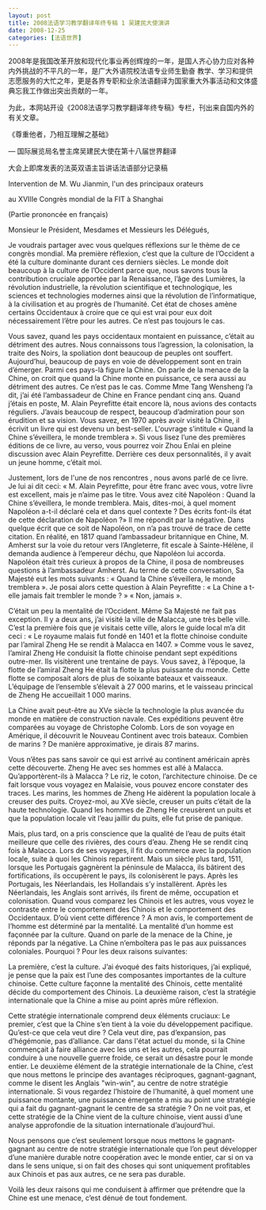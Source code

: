 ```yaml
---
layout: post
title: 2008法语学习教学翻译年终专稿 1 吴建民大使演讲
date: 2008-12-25
categories: [法语世界]  
---
```


2008年是我国改革开放和现代化事业再创辉煌的一年，是国人齐心协力应对各种内外挑战的不平凡的一年，是广大外语院校法语专业师生勤奋 教学、学习和提供志愿服务的大忙之年，更是各界专职和业余法语翻译为国家重大外事活动和文体盛典忘我工作做出突出贡献的一年。

为此，本网站开设《2008法语学习教学翻译年终专稿》专栏，刊出来自国内外的有关文章。

《尊重他者，乃相互理解之基础》

― 国际展览局名誉主席吴建民大使在第十八届世界翻译

大会上即席发表的法英双语主旨讲话法语部分记录稿





Intervention de M. Wu Jianmin, l'un des principaux orateurs

au XVIIIe Congrès mondial de la FIT à Shanghai

(Partie prononcée en français)



Monsieur le Président, Mesdames et Messieurs les Délégués,

Je voudrais partager avec vous quelques réflexions sur le thème de ce congrès mondial. Ma première réflexion, c’est que la culture de l’Occident a été la culture dominante durant ces derniers siècles. Le monde doit beaucoup à la culture de l’Occident parce que, nous savons tous la contribution cruciale apportée par la Renaissance, l’âge des Lumières, la révolution industrielle, la révolution scientifique et technologique, les sciences et technologies modernes ainsi que la révolution de l’informatique, à la civilisation et au progrès de l’humanité. Cet état de choses amène certains Occidentaux à croire que ce qui est vrai pour eux doit nécessairement l’être pour les autres. Ce n’est pas toujours le cas.

Vous savez, quand les pays occidentaux montaient en puissance, c’était au détriment des autres. Nous connaissons tous l’agression, la colonisation, la traite des Noirs, la spoliation dont beaucoup de peuples ont souffert. Aujourd’hui, beaucoup de pays en voie de développement sont en train d’émerger. Parmi ces pays-là figure la Chine. On parle de la menace de la Chine, on croit que quand la Chine monte en puissance, ce sera aussi au détriment des autres. Ce n’est pas le cas. Comme Mme Tang Wensheng l’a dit, j’ai été l’ambassadeur de Chine en France pendant cinq ans. Quand j’étais en poste, M. Alain Peyrefitte était encore là, nous avions des contacts réguliers. J’avais beaucoup de respect, beaucoup d’admiration pour son érudition et sa vision. Vous savez, en 1970 après avoir visité la Chine, il écrivit un livre qui est devenu un best-seller. L'ouvrage s’intitule « Quand la Chine s’éveillera, le monde tremblera ». Si vous lisez l’une des premières éditions de ce livre, au verso, vous pourrez voir Zhou Enlai en pleine discussion avec Alain Peyrefitte. Derrière ces deux personnalités, il y avait un jeune homme, c’était moi.

Justement, lors de l'une de nos rencontres , nous avons parlé de ce livre. Je lui ai dit ceci: « M. Alain Peyrefitte, pour être franc avec vous, votre livre est excellent, mais je n’aime pas le titre. Vous avez cité Napoléon : Quand la Chine s’éveillera, le monde tremblera. Mais, dites-moi, à quel moment Napoléon a-t-il déclaré cela et dans quel contexte ? Des écrits font-ils état de cette déclaration de Napoléon ?» Il me répondit par la négative. Dans quelque écrit que ce soit de Napoléon, on n’a pas trouvé de trace de cette citation. En réalité, en 1817 quand l’ambassadeur britannique en Chine, M. Amherst sur la voie du retour vers l’Angleterre, fit escale à Sainte-Hélène, il demanda audience à l’empereur déchu, que Napoléon lui accorda. Napoléon était très curieux à propos de la Chine, il posa de nombreuses questions à l’ambassadeur Amherst. Au terme de cette conversation, Sa Majesté eut les mots suivants : « Quand la Chine s’éveillera, le monde tremblera ». Je posai alors cette question à Alain Peyrefitte : « La Chine a t-elle jamais fait trembler le monde ? » « Non, jamais ».

C’était un peu la mentalité de l’Occident. Même Sa Majesté ne fait pas exception. Il y a deux ans, j’ai visité la ville de Malacca, une très belle ville. C’est la première fois que je visitais cette ville, alors le guide local m’a dit ceci : « Le royaume malais fut fondé en 1401 et la flotte chinoise conduite par l’amiral Zheng He se rendit à Malacca en 1407. » Comme vous le savez, l’amiral Zheng He conduisit la flotte chinoise pendant sept expéditions outre-mer. Ils visitèrent une trentaine de pays. Vous savez, à l’époque, la flotte de l’amiral Zheng He était la flotte la plus puissante du monde. Cette flotte se composait alors de plus de soixante bateaux et vaisseaux. L’équipage de l’ensemble s’élevait à 27 000 marins, et le vaisseau princical de Zheng He accueillait 1 000 marins.

La Chine avait peut-être au XVe siècle la technologie la plus avancée du monde en matière de construction navale. Ces expéditions peuvent être comparées au voyage de Christophe Colomb. Lors de son voyage en Amérique, il découvrit le Nouveau Continent avec trois bateaux. Combien de marins ? De manière approximative, je dirais 87 marins.

Vous n’êtes pas sans savoir ce qui est arrivé au continent américain après cette découverte. Zheng He avec ses hommes est allé à Malacca. Qu’apportèrent-ils à Malacca ? Le riz, le coton, l’architecture chinoise. De ce fait lorsque vous voyagez en Malaisie, vous pouvez encore constater des traces. Les marins, les hommes de Zheng He aidèrent la population locale à creuser des puits. Croyez-moi, au XVe siècle, creuser un puits c’était de la haute technologie. Quand les hommes de Zheng He creusèrent un puits et que la population locale vit l’eau jaillir du puits, elle fut prise de panique.

Mais, plus tard, on a pris conscience que la qualité de l’eau de puits était meilleure que celle des rivières, des cours d’eau. Zheng He se rendit cinq fois à Malacca. Lors de ses voyages, il fit du commerce avec la population locale, suite à quoi les Chinois repartirent. Mais un siècle plus tard, 1511, lorsque les Portugais gagnèrent la péninsule de Malacca, ils bâtirent des fortifications, ils occupèrent le pays, ils colonisèrent le pays. Après les Portugais, les Néerlandais, les Hollandais s’y installèrent. Après les Néerlandais, les Anglais sont arrivés, ils firent de même, occupation et colonisation. Quand vous comparez les Chinois et les autres, vous voyez le contraste entre le comportement des Chinois et le comportement des Occidentaux. D’où vient cette différence ? A mon avis, le comportement de l’homme est déterminé par la mentalité. La mentalité d’un homme est façonnée par la culture. Quand on parle de la menace de la Chine, je réponds par la négative. La Chine n’emboîtera pas le pas aux puissances coloniales. Pourquoi ? Pour les deux raisons suivantes:

La première, c’est la culture. J’ai évoqué des faits historiques, j’ai expliqué, je pense que la paix est l’une des composantes importantes de la culture chinoise. Cette culture façonne la mentalité des Chinois, cette mentalité décide du comportement des Chinois. La deuxième raison, c’est la stratégie internationale que la Chine a mise au point après mûre réflexion.

Cette stratégie internationale comprend deux éléments cruciaux: Le premier, c’est que la Chine s’en tient à la voie du développement pacifique. Qu’est-ce que cela veut dire ? Cela veut dire, pas d’expansion, pas d’hégémonie, pas d’alliance. Car dans l'état actuel du monde, si la Chine commençait à faire alliance avec les uns et les autres, cela pourrait conduire à une nouvelle guerre froide, ce serait un désastre pour le monde entier. Le deuxième élément de la stratégie internationale de la Chine, c’est que nous mettons le principe des avantages réciproques, gagnant-gagnant, comme le disent les Anglais "win-win", au centre de notre stratégie internationale. Si vous regardez l’histoire de l’humanité, à quel moment une puissance montante, une puissance émergente a mis au point une stratégie qui a fait du gagnant-gagnant le centre de sa stratégie ? On ne voit pas, et cette stratégie de la Chine vient de la culture chinoise, vient aussi d’une analyse approfondie de la situation internationale d’aujourd’hui.

Nous pensons que c’est seulement lorsque nous mettons le gagnant-gagnant au centre de notre stratégie internationale que l’on peut développer d’une manière durable notre coopération avec le monde entier, car si on va dans le sens unique, si on fait des choses qui sont uniquement profitables aux Chinois et pas aux autres, ce ne sera pas durable.

Voilà les deux raisons qui me conduisent à affirmer que prétendre que la Chine est une menace, c’est dénué de tout fondement.
